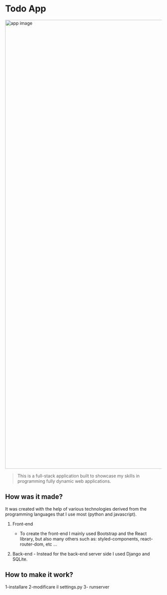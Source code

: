 # Todo App
<img width="1439" alt="app image" src="https://user-images.githubusercontent.com/96723681/166712355-dfbbce66-39ed-44a5-8df7-0b4d4f30e9a5.png">

> This is a full-stack application built to showcase my skills in programming fully dynamic web applications.

## How was it made?
It was created with the help of various technologies derived from the programming languages that I use most (python and javascript).

1. Front-end
     - To create the front-end I mainly used Bootstrap and the React library, but also many others such as: styled-components, react-router-dom, etc ...

2. Back-end
       - Instead for the back-end server side I used Django and SQLite.


## How to make it work?

1-installare 
2-modificare il settings.py 
3- runserver
